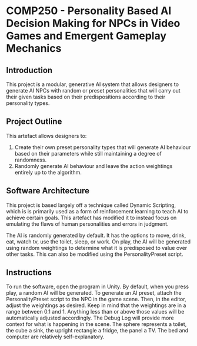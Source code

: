 # COMP250 - Personality Based AI Decision Making for NPCs in Video Games and Emergent Gameplay Mechanics

## Introduction
This project is a modular, generative AI system that allows designers to generate AI NPCs with
random or preset personalities that will carry out their given tasks based on their predispositions
according to their personality types.

## Project Outline

This artefact allows designers to:
1. Create their own preset personality types that will generate AI behaviour based on
their parameters while still maintaining a degree of randomness. 
2. Randomly generate AI behaviour and leave the action weightings entirely up to the algorithm.

## Software Architecture

This project is based largely off a technique called Dynamic Scripting, which is is primarily used as a form of reinforcement learning to teach AI to achieve
certain goals. This artefact has modified it to instead focus on emulating the flaws of human personalities and errors in judgment.

The AI is randomly generated by default. It has the options to move, drink, eat, watch tv, use the toilet, sleep, or work.
On play, the AI will be generated using random weightings to determine what it is predisposed to value over other tasks. This can also be modified using the PersonalityPreset script.

## Instructions

To run the software, open the program in Unity. By default, when you press play, a random AI will be generated.
To generate an AI preset, attach the PersonalityPreset script to the NPC in the game scene. Then, in the editor, adjust the weightings as desired.
Keep in mind that the weightings are in a range between 0.1 and 1. Anything less than or above those values will be automatically adjusted accordingly.
The Debug Log will provide more context for what is happening in the scene. The sphere represents a toilet, the cube a sink, the upright rectangle a fridge, the panel a TV. The bed and computer are relatively self-explanatory.